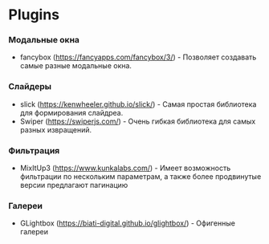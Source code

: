 # Plugins
### Модальные окна
- fancybox (https://fancyapps.com/fancybox/3/) - Позволяет создавать самые разные модальные окна.
### Слайдеры
- slick (https://kenwheeler.github.io/slick/) - Самая простая библиотека для формирования слайдреа.
- Swiper (https://swiperjs.com/) - Очень гибкая библиотека для самых разных извращений.
### Фильтрация
- MixItUp3 (https://www.kunkalabs.com/) - Имеет возможность фильтрации по нескольким параметрам, а также более продвинутые версии предлагают пагинацию
### Галереи
- GLightbox (https://biati-digital.github.io/glightbox/) - Офигенные галереи
